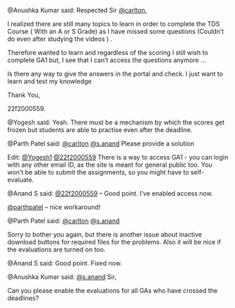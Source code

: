@Anushka Kumar said: Respected Sir [@carlton](/u/carlton),


I realized there are still many topics to learn in order to complete the TDS Course ( With an A or S Grade) as I have missed some questions (Couldn’t do even after studying the videos ) .


Therefore wanted to learn and regardless of the scoring I still wish to complete GA1 but, I see that I can’t access the questions anymore …


Is there any way to give the answers in the portal and check. I just want to learn and test my knowledge


Thank You,  

22f2000559\.


@Yogesh said: Yeah. There must be a mechanism by which the scores get frozen but students are able to practise even after the deadline.


@Parth Patel said: [@carlton](/u/carlton) [@s.anand](/u/s.anand) Please provide a solution


Edit: [@Yogesh1](/u/yogesh1) [@22f2000559](/u/22f2000559) There is a way to access GA1 \- you can login with any other email ID, as the site is meant for general public too. You won’t be able to submit the assignments, so you might have to self\-evaluate.


@Anand S said: [@22f2000559](/u/22f2000559) – Good point. I’ve enabled access now.


[@parthpatel](/u/parthpatel) – nice workaround!


@Parth Patel said: [@carlton](/u/carlton) [@s.anand](/u/s.anand)


Sorry to bother you again, but there is another issue about inactive download buttons for required files for the problems. Also it will be nice if the evaluations are turned on too.


@Anand S said: Good point. Fixed now.


@Anushka Kumar said: [@s.anand](/u/s.anand) Sir,  

Can you please enable the evaluations for all GAs who have crossed the deadlines?

